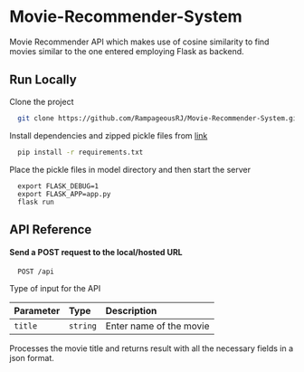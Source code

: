 # Movie-Recommender-System
Movie Recommender API which makes use of cosine similarity to find movies similar to the one entered employing Flask as backend.

## Run Locally

Clone the project

```bash
  git clone https://github.com/RampageousRJ/Movie-Recommender-System.git
```


Install dependencies and zipped pickle files from [link](http://tinyurl.com/pickledFiles)

```bash
  pip install -r requirements.txt
```

Place the pickle files in model directory and then start the server

```
  export FLASK_DEBUG=1
  export FLASK_APP=app.py
  flask run
```


## API Reference

#### Send a POST request to the local/hosted URL

```
  POST /api
````

Type of input for the API 

| Parameter | Type     | Description                       |
| :-------- | :------- | :-------------------------------- |
| `title`      | `string` | Enter name of the movie|

Processes the movie title and returns result with all the necessary fields in a json format.

